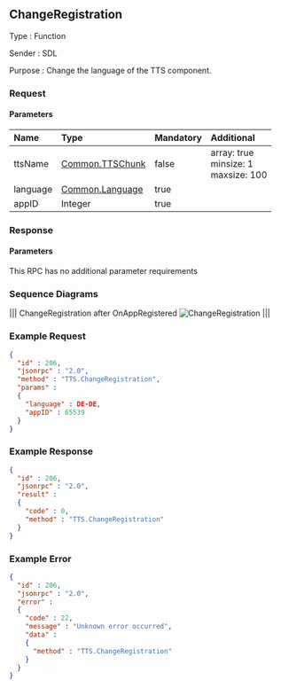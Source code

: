 ## ChangeRegistration

Type
: Function

Sender
: SDL

Purpose
: Change the language of the TTS component.

### Request

#### Parameters

|Name|Type|Mandatory|Additional|
|:---|:---|:--------|:---------|
|ttsName|[Common.TTSChunk](../../common/structs/#ttschunk)|false|array: true<br>minsize: 1<br>maxsize: 100|
|language|[Common.Language](../../common/enums/#language)|true||
|appID|Integer|true||

### Response

#### Parameters

This RPC has no additional parameter requirements

### Sequence Diagrams
|||
ChangeRegistration after OnAppRegistered
![ChangeRegistration](./assets/ChangeRegistration.png)
|||

### Example Request

```json
{
  "id" : 206,
  "jsonrpc" : "2.0",
  "method" : "TTS.ChangeRegistration",
  "params" :
  {
    "language" : DE-DE,
    "appID" : 65539
  }
}
```
### Example Response

```json
{
  "id" : 206,
  "jsonrpc" : "2.0",
  "result" :
  {
    "code" : 0,
    "method" : "TTS.ChangeRegistration"
  }
}
```

### Example Error

```json
{
  "id" : 206,
  "jsonrpc" : "2.0",
  "error" :
  {
    "code" : 22,
    "message" : "Unknown error occurred",
    "data" :
    {
      "method" : "TTS.ChangeRegistration"
    }
  }
}
```

